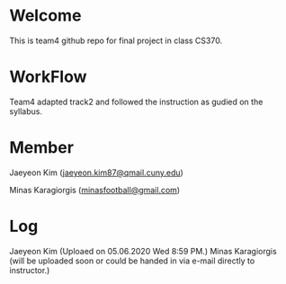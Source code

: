 # Welcome
This is team4 github repo for final project in class CS370.

# WorkFlow
Team4 adapted track2 and followed the instruction as gudied on the syllabus.


# Member
Jaeyeon Kim (jaeyeon.kim87@qmail.cuny.edu) 

Minas Karagiorgis (minasfootball@gmail.com) 

# Log
Jaeyeon Kim (Uploaed on 05.06.2020 Wed 8:59 PM.)
Minas Karagiorgis (will be uploaded soon or could be handed in via e-mail directly to instructor.)
